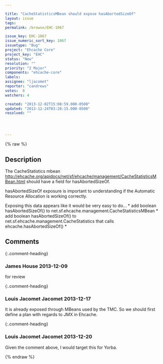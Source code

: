 ```yaml
---

title: "CacheStatisticsMBean should expose hasAbortedSizeOf"
layout: issue
tags: 
permalink: /browse/EHC-1067

issue_key: EHC-1067
issue_numeric_sort_key: 1067
issuetype: "Bug"
project: "Ehcache Core"
project_key: "EHC"
status: "New"
resolution: ""
priority: "2 Major"
components: "ehcache-core"
labels: 
assignee: "ljacomet"
reporter: "candrews"
votes:  0
watchers: 4

created: "2013-12-02T15:08:59.000-0500"
updated: "2013-12-24T03:28:15.000-0500"
resolved: ""




---
```


{% raw %}

## Description

<div markdown="1" class="description">

The CacheStatistics mbean http://ehcache.org/apidocs/net/sf/ehcache/management/CacheStatisticsMBean.html should have a field for hasAbortedSizeOf.

hasAbortedSizeOf exposure is important to understanding if the Automatic Resource Allocation is working correctly.

Exposing this data appears like it would be very easy to do...
\* add boolean hasAbortedSizeOf() to net.sf.ehcache.management.CacheStatisticsMBean
\* add boolean hasAbortedSizeOf() to net.sf.ehcache.management.CacheStatistics that calls ehcache.hasAbortedSizeOf()
\* 

</div>

## Comments


{:.comment-heading}
### **James House** <span class="date">2013-12-09</span>

<div markdown="1" class="comment">

for review

</div>


{:.comment-heading}
### **Louis Jacomet Jacomet** <span class="date">2013-12-17</span>

<div markdown="1" class="comment">

It is already exposed through MBeans used by the TMC. So we should first define a plan with regards to JMX in Ehcache.

</div>


{:.comment-heading}
### **Louis Jacomet Jacomet** <span class="date">2013-12-20</span>

<div markdown="1" class="comment">

Given the comment above, I would target this for Yorba.

</div>



{% endraw %}
